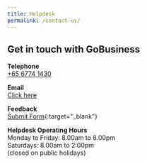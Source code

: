 ```yaml
---
title: Helpdesk
permalink: /contact-us/
---
```


## Get in touch with **GoBusiness**

**Telephone**
<br>[+65 6774 1430](tel:+6567741430)

**Email**
<br>[Click here](mailto:licences-helpdesk@crimsonlogic.com.sg)    

**Feedback**
<br>[Submit Form](https://go.gov.sg/tfei8m){:target="_blank"}    

**Helpdesk Operating Hours**
<br>Monday to Friday: 8.00am to 8.00pm
<br>Saturdays: 8.00am to 2:00pm
<br>(closed on public holidays)
